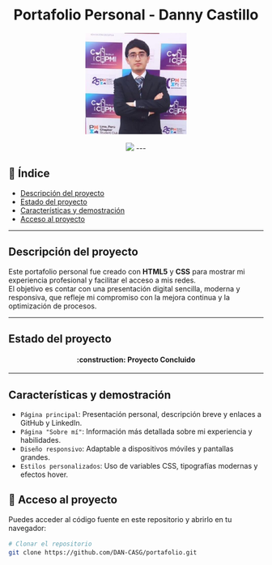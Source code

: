 <h1 align="center">Portafolio Personal - Danny Castillo </h1>  

<p align="center">  
<img src="./assets/Imagen.jpg" width="200px" alt="Foto de Danny Castillo cruzado de brazos">  
</p>  

<p align="center">  
<img src="https://img.shields.io/badge/STATUS-COMPLETO-green">  
---

## 📑 Índice  
- [Descripción del proyecto](#descripción-del-proyecto)  
- [Estado del proyecto](#estado-del-proyecto)  
- [Características y demostración](#características-y-demostración)  
- [Acceso al proyecto](#acceso-al-proyecto)  
---

## Descripción del proyecto  
Este portafolio personal fue creado con **HTML5** y **CSS** para mostrar mi experiencia profesional y facilitar el acceso a mis redes.  
El objetivo es contar con una presentación digital sencilla, moderna y responsiva, que refleje mi compromiso con la mejora continua y la optimización de procesos.  

---

## Estado del proyecto  
<h4 align="center">  
:construction: Proyecto Concluido
</h4>  

---

## Características y demostración  
- `Página principal`: Presentación personal, descripción breve y enlaces a GitHub y LinkedIn.  
- `Página "Sobre mí"`: Información más detallada sobre mi experiencia y habilidades.  
- `Diseño responsivo`: Adaptable a dispositivos móviles y pantallas grandes.  
- `Estilos personalizados`: Uso de variables CSS, tipografías modernas y efectos hover.   

## 📁 Acceso al proyecto  
Puedes acceder al código fuente en este repositorio y abrirlo en tu navegador:  
```bash
# Clonar el repositorio
git clone https://github.com/DAN-CASG/portafolio.git


